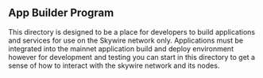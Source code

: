 ## App Builder Program

This directory is designed to be a place for developers to build applications
and services for use on the Skywire network only. Applications must be 
integrated into the mainnet application build and deploy environment
however for development and testing you can start in this directory to
get a sense of how to interact with the skywire network and its nodes.
